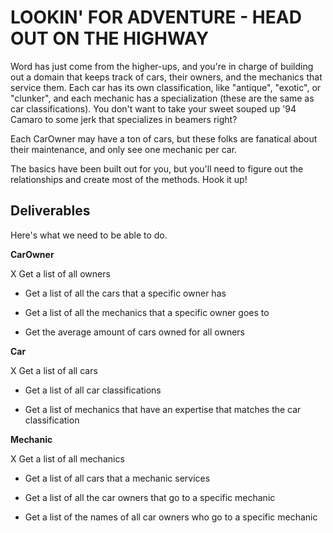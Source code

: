 # LOOKIN' FOR ADVENTURE - HEAD OUT ON THE HIGHWAY

Word has just come from the higher-ups, and you're in charge of building out a domain that keeps track of cars, their owners, and the mechanics that service them.  Each car has its own classification, like "antique", "exotic", or "clunker", and each mechanic has a specialization (these are the same as car classifications).  You don't want to take your sweet souped up '94 Camaro to some jerk that specializes in beamers right?

Each CarOwner may have a ton of cars, but these folks are fanatical about their maintenance, and only see one mechanic per car.

The basics have been built out for you, but you'll need to figure out the relationships and create most of the methods.  Hook it up!

## Deliverables

Here's what we need to be able to do.

**CarOwner**

  X Get a list of all owners

  - Get a list of all the cars that a specific owner has

  - Get a list of all the mechanics that a specific owner goes to

  - Get the average amount of cars owned for all owners

**Car**

  X Get a list of all cars

  - Get a list of all car classifications

  - Get a list of mechanics that have an expertise that matches the car classification

**Mechanic**

  X Get a list of all mechanics

  - Get a list of all cars that a mechanic services

  - Get a list of all the car owners that go to a specific mechanic

  - Get a list of the names of all car owners who
  go to a specific mechanic
